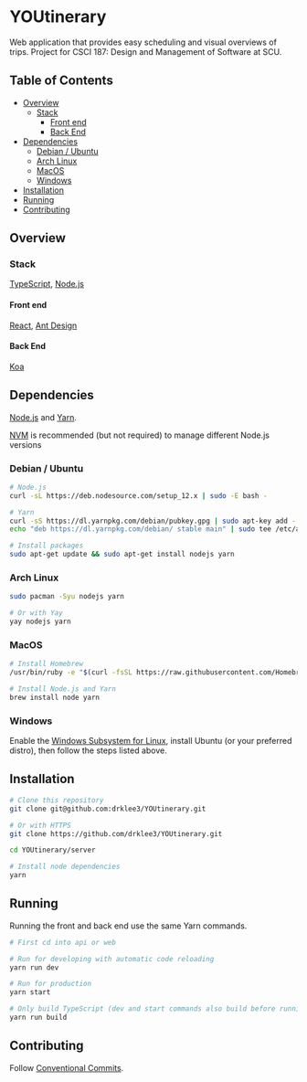 # YOUtinerary <!-- omit in toc -->

Web application that provides easy scheduling and visual overviews of trips.  Project for CSCI 187: Design and Management of Software at SCU.

## Table of Contents <!-- omit in toc -->

* [Overview](#overview)
  * [Stack](#stack)
    * [Front end](#front-end)
    * [Back End](#back-end)
* [Dependencies](#dependencies)
  * [Debian / Ubuntu](#debian--ubuntu)
  * [Arch Linux](#arch-linux)
  * [MacOS](#macos)
  * [Windows](#windows)
* [Installation](#installation)
* [Running](#running)
* [Contributing](#contributing)

## Overview

### Stack

[TypeScript], [Node.js]

#### Front end

[React], [Ant Design]

#### Back End

[Koa]

## Dependencies

[Node.js] and [Yarn].

[NVM] is recommended (but not required) to manage different Node.js versions

### Debian / Ubuntu

```bash
# Node.js
curl -sL https://deb.nodesource.com/setup_12.x | sudo -E bash -

# Yarn
curl -sS https://dl.yarnpkg.com/debian/pubkey.gpg | sudo apt-key add -
echo "deb https://dl.yarnpkg.com/debian/ stable main" | sudo tee /etc/apt/sources.list.d/yarn.list

# Install packages
sudo apt-get update && sudo apt-get install nodejs yarn
```

### Arch Linux

```bash
sudo pacman -Syu nodejs yarn

# Or with Yay
yay nodejs yarn
```

### MacOS

```bash
# Install Homebrew
/usr/bin/ruby -e "$(curl -fsSL https://raw.githubusercontent.com/Homebrew/install/master/install)"

# Install Node.js and Yarn
brew install node yarn
```

### Windows

Enable the [Windows Subsystem for Linux][WSL], install Ubuntu (or your preferred
distro), then follow the steps listed above.

## Installation

```bash
# Clone this repository
git clone git@github.com:drklee3/YOUtinerary.git

# Or with HTTPS
git clone https://github.com/drklee3/YOUtinerary.git

cd YOUtinerary/server

# Install node dependencies
yarn
```

## Running

Running the front and back end use the same Yarn commands.

```bash
# First cd into api or web

# Run for developing with automatic code reloading
yarn run dev

# Run for production
yarn start

# Only build TypeScript (dev and start commands also build before running)
yarn run build
```

## Contributing

Follow [Conventional Commits].

[Ant Design]: https://ant.design/
[Conventional Commits]: https://www.conventionalcommits.org/en/v1.0.0/
[Koa]: https://github.com/koajs/koa
[Node.js]: https://nodejs.org/en/
[NVM]: https://github.com/nvm-sh/nvm
[React]: https://reactjs.org/
[TypeScript]: https://www.typescriptlang.org/
[WSL]: https://docs.microsoft.com/en-us/windows/wsl/install-win10
[Yarn]: https://yarnpkg.com/lang/en/
